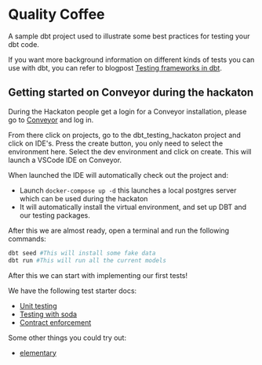 # Quality Coffee

A sample dbt project used to illustrate some best practices for testing your dbt code.

If you want more background information on different kinds of tests you can use with dbt,
you can refer to blogpost [Testing frameworks in dbt](https://medium.com/datamindedbe/testing-frameworks-in-dbt-3fa8933a5807).


## Getting started on Conveyor during the hackaton

During the Hackaton people get a login for a Conveyor installation, please go to [Conveyor](https://app.conveyordata.com) and log in.

From there click on projects, go to the dbt_testing_hackaton project and click on IDE's. Press the create button, you only need to select the environment here.
Select the dev environment and click on create. This will launch a VSCode IDE on Conveyor.

When launched the IDE will automatically check out the project and:
- Launch `docker-compose up -d` this launches a local postgres server which can be used during the hackaton
- It will automatically install the virtual environment, and set up DBT and our testing packages.

After this we are almost ready, open a terminal and run the following commands:
```bash
dbt seed #This will install some fake data
dbt run #This will run all the current models
```

After this we can start with implementing our first tests!

We have the following test starter docs:
- [Unit testing](./docs/unit-testing.md)
- [Testing with soda](./docs/soda.md)
- [Contract enforcement](./docs/enforcing-contracts.md)


Some other things you could try out:
- [elementary](https://github.com/elementary-data/elementary)